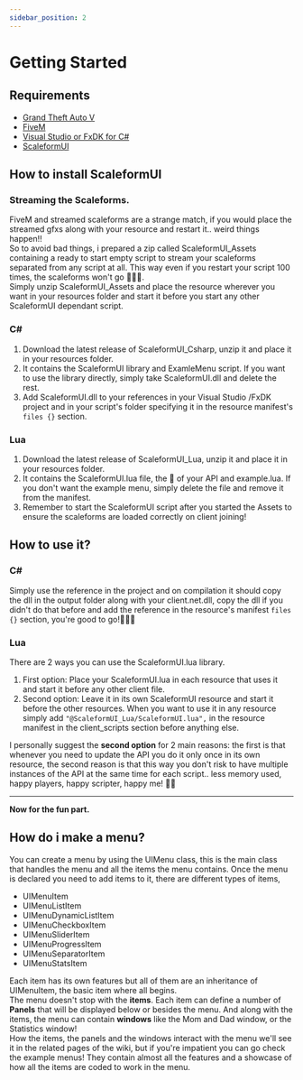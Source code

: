 ```yaml
---
sidebar_position: 2
---
```


# Getting Started

## Requirements  
* [Grand Theft Auto V](https://store.rockstargames.com/fr/game/buy-gta-v)
* [FiveM](https://fivem.net/) 
* [Visual Studio or FxDK for C#](https://visualstudio.microsoft.com/fr/vs/community/)   
* [ScaleformUI](https://github.com/manups4e/ScaleformUI/releases)

## How to install ScaleformUI  

### Streaming the Scaleforms.
FiveM and streamed scaleforms are a strange match, if you would place the streamed gfxs along with your resource and restart it.. weird things happen!!  
So to avoid bad things, i prepared a zip called ScaleformUI_Assets containing a ready to start empty script to stream your scaleforms separated from any script at all. This way even if you restart your script 100 times, the scaleforms won't go 🍌🍌🍌.  
Simply unzip ScaleformUI_Assets and place the resource wherever you want in your resources folder and start it before you start any other ScaleformUI dependant script.

### C# 
1. Download the latest release of ScaleformUI_Csharp, unzip it and place it in your resources folder.
2. It contains the ScaleformUI library and ExamleMenu script. If you want to use the library directly, simply take ScaleformUI.dll and delete the rest.
3. Add ScaleformUI.dll to your references in your Visual Studio /FxDK project and in your script's folder specifying it in the resource manifest's `files {}` section.

### Lua
1. Download the latest release of ScaleformUI_Lua, unzip it and place it in your resources folder.
2. It contains the ScaleformUI.lua file, the 💖 of your API and example.lua. If you don't want the example menu, simply delete the file and remove it from the manifest.
3. Remember to start the ScaleformUI script after you started the Assets to ensure the scaleforms are loaded correctly on client joining!

## How to use it?  
### C#
Simply use the reference in the project and on compilation it should copy the dll in the output folder along with your client.net.dll, copy the dll if you didn't do that before and add the reference in the resource's manifest `files {}` section, you're good to go!🍾🥂🎉

### Lua
There are 2 ways you can use the ScaleformUI.lua library.
1. First option: Place your ScaleformUI.lua in each resource that uses it and start it before any other client file.
2. Second option: Leave it in its own ScaleformUI resource and start it before the other resources. When you want to use it in any resource simply add `"@ScaleformUI_Lua/ScaleformUI.lua",` in the resource manifest in the client_scripts section before anything else.  

I personally suggest the **second option** for 2 main reasons: the first is that whenever you need to update the API you do it only once in its own resource, the second reason is that this way you don't risk to have multiple instances of the API at the same time for each script.. less memory used, happy players, happy scripter, happy me! 🥳🥳

---

**Now for the fun part.**
## How do i make a menu?  

You can create a menu by using the UIMenu class, this is the main class that handles the menu and all the items the menu contains.
Once the menu is declared you need to add items to it, there are different types of items, 
* UIMenuItem
* UIMenuListItem
* UIMenuDynamicListItem
* UIMenuCheckboxItem
* UIMenuSliderItem
* UIMenuProgressItem
* UIMenuSeparatorItem
* UIMenuStatsItem

Each item has its own features but all of them are an inheritance of UIMenuItem, the basic item where all begins.  
The menu doesn't stop with the **items**. Each item can define a number of **Panels** that will be displayed below or besides the menu.
And along with the items, the menu can contain **windows** like the Mom and Dad window, or the Statistics window!  
How the items, the panels and the windows interact with the menu we'll see it in the related pages of the wiki, but if you're impatient you can go check the example menus! They contain almost all the features and a showcase of how all the items are coded to work in the menu.